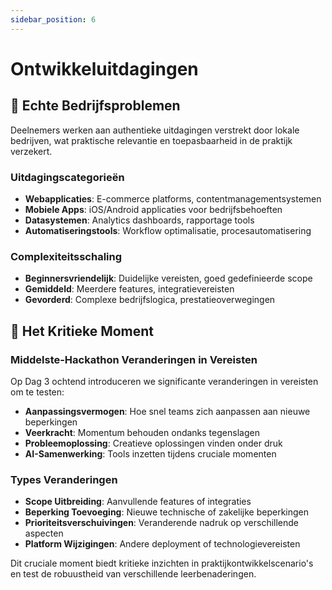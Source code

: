 ```yaml
---
sidebar_position: 6
---
```


# Ontwikkeluitdagingen

## 🏢 Echte Bedrijfsproblemen

Deelnemers werken aan authentieke uitdagingen verstrekt door lokale bedrijven, wat praktische relevantie en toepasbaarheid in de praktijk verzekert.

### Uitdagingscategorieën
- **Webapplicaties**: E-commerce platforms, contentmanagementsystemen
- **Mobiele Apps**: iOS/Android applicaties voor bedrijfsbehoeften
- **Datasystemen**: Analytics dashboards, rapportage tools
- **Automatiseringstools**: Workflow optimalisatie, procesautomatisering

### Complexiteitsschaling
- **Beginnersvriendelijk**: Duidelijke vereisten, goed gedefinieerde scope
- **Gemiddeld**: Meerdere features, integratievereisten
- **Gevorderd**: Complexe bedrijfslogica, prestatieoverwegingen

## 🎯 Het Kritieke Moment

### Middelste-Hackathon Veranderingen in Vereisten
Op Dag 3 ochtend introduceren we significante veranderingen in vereisten om te testen:
- **Aanpassingsvermogen**: Hoe snel teams zich aanpassen aan nieuwe beperkingen
- **Veerkracht**: Momentum behouden ondanks tegenslagen
- **Probleemoplossing**: Creatieve oplossingen vinden onder druk
- **AI-Samenwerking**: Tools inzetten tijdens cruciale momenten

### Types Veranderingen
- **Scope Uitbreiding**: Aanvullende features of integraties
- **Beperking Toevoeging**: Nieuwe technische of zakelijke beperkingen
- **Prioriteitsverschuivingen**: Veranderende nadruk op verschillende aspecten
- **Platform Wijzigingen**: Andere deployment of technologievereisten

Dit cruciale moment biedt kritieke inzichten in praktijkontwikkelscenario's en test de robuustheid van verschillende leerbenaderingen.
